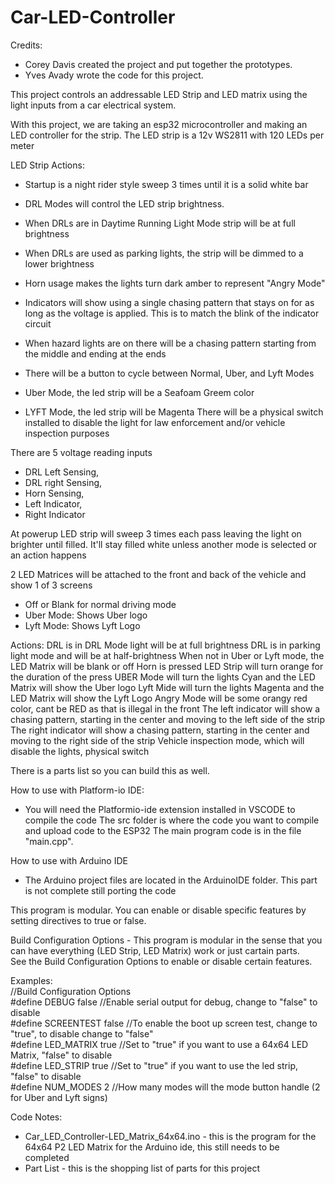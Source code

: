 ﻿# Car-LED-Controller

Credits:
  - Corey Davis created the project and put together the prototypes.
  - Yves Avady wrote the code for this project.

This project controls an addressable LED Strip and LED matrix using the light inputs from a car electrical system.

With this project, we are taking an esp32 microcontroller and making an LED controller for the strip. 
The LED strip is a 12v WS2811 with 120 LEDs per meter


LED Strip Actions:
- Startup is a night rider style sweep 3 times until it is a solid white bar
- DRL Modes will control the LED strip brightness.

-  When DRLs are in Daytime Running Light Mode strip will be at full brightness
-  When DRLs are used as parking lights, the strip will be dimmed to a lower brightness
  
- Horn usage makes the lights turn dark amber to represent "Angry Mode"
- Indicators will show using a single chasing pattern that stays on for as long as the voltage is applied. This is to match the blink of the indicator circuit
- When hazard lights are on there will be a chasing pattern starting from the middle and ending at the ends
- There will be a button to cycle between Normal, Uber, and Lyft Modes
- Uber Mode, the led strip will be a Seafoam Greem color
- LYFT Mode, the led strip will be Magenta
There will be a physical switch installed to disable the light for law enforcement and/or vehicle inspection purposes

There are 5 voltage reading inputs 

  - DRL Left Sensing, 
  - DRL right Sensing,
  - Horn Sensing,
  - Left Indicator,
  - Right Indicator


At powerup LED strip will sweep 3 times each pass leaving the light on brighter until filled.
It'll stay filled white unless another mode is selected or an action happens

2 LED Matrices will be attached to the front and back of the vehicle and show 1 of 3 screens
  - Off or Blank for normal driving mode
  - Uber Mode: Shows Uber logo
  - Lyft Mode: Shows Lyft Logo

Actions:
DRL is in DRL Mode light will be at full brightness
DRL is in parking light mode and will be at half-brightness
When not in Uber or Lyft mode, the LED Matrix will be blank or off
Horn is pressed LED Strip will turn orange for the duration of the press
UBER Mode will turn the lights Cyan and the LED Matrix will show the Uber logo
Lyft Mide will turn the lights Magenta and the LED Matrix will show the Lyft Logo
Angry Mode will be some orangy red color, cant be RED as that is illegal in the front
The left indicator will show a chasing pattern, starting in the center and moving to the left side of the strip
The right indicator will show a chasing pattern, starting in the center and moving to the right side of the strip
Vehicle inspection mode, which will disable the lights, physical switch

There is a parts list so you can build this as well.

How to use with Platform-io IDE:
- You will need the Platformio-ide extension installed in VSCODE to compile the code
The src folder is where the code you want to compile and upload code to the ESP32
The main program code is in the file "main.cpp".

How to use with Arduino IDE
- The Arduino project files are located in the ArduinoIDE folder. This part is not complete still porting the code

This program is modular. You can enable or disable specific features by setting directives to true or false.

Build Configuration Options - This program is modular in the sense that you can have everything (LED Strip, LED Matrix) work or just cartain parts.  
See the Build Configuration Options to enable or disable certain features.

Examples:  
//Build Configuration Options  
  #define DEBUG false       //Enable serial output for debug, change to "false" to disable  
  #define SCREENTEST false  //To enable the boot up screen test, change to "true", to disable change to "false"  
  #define LED_MATRIX true   //Set to "true" if you want to use a 64x64 LED Matrix, "false" to disable  
  #define LED_STRIP true    //Set to "true" if you want to use the led strip, "false" to disable  
  #define NUM_MODES 2       //How many modes will the mode button handle (2 for Uber and Lyft signs)  

Code Notes:
- Car_LED_Controller-LED_Matrix_64x64.ino - this is the program for the 64x64 P2 LED Matrix for the Arduino ide, this still needs to be completed
- Part List - this is the shopping list of parts for this project


